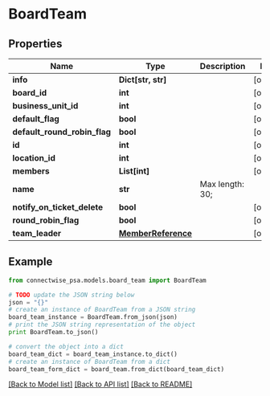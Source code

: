 # BoardTeam


## Properties
Name | Type | Description | Notes
------------ | ------------- | ------------- | -------------
**info** | **Dict[str, str]** |  | [optional] 
**board_id** | **int** |  | [optional] 
**business_unit_id** | **int** |  | [optional] 
**default_flag** | **bool** |  | [optional] 
**default_round_robin_flag** | **bool** |  | [optional] 
**id** | **int** |  | [optional] 
**location_id** | **int** |  | [optional] 
**members** | **List[int]** |  | [optional] 
**name** | **str** |  Max length: 30; | 
**notify_on_ticket_delete** | **bool** |  | [optional] 
**round_robin_flag** | **bool** |  | [optional] 
**team_leader** | [**MemberReference**](MemberReference.md) |  | [optional] 

## Example

```python
from connectwise_psa.models.board_team import BoardTeam

# TODO update the JSON string below
json = "{}"
# create an instance of BoardTeam from a JSON string
board_team_instance = BoardTeam.from_json(json)
# print the JSON string representation of the object
print BoardTeam.to_json()

# convert the object into a dict
board_team_dict = board_team_instance.to_dict()
# create an instance of BoardTeam from a dict
board_team_form_dict = board_team.from_dict(board_team_dict)
```
[[Back to Model list]](../README.md#documentation-for-models) [[Back to API list]](../README.md#documentation-for-api-endpoints) [[Back to README]](../README.md)


